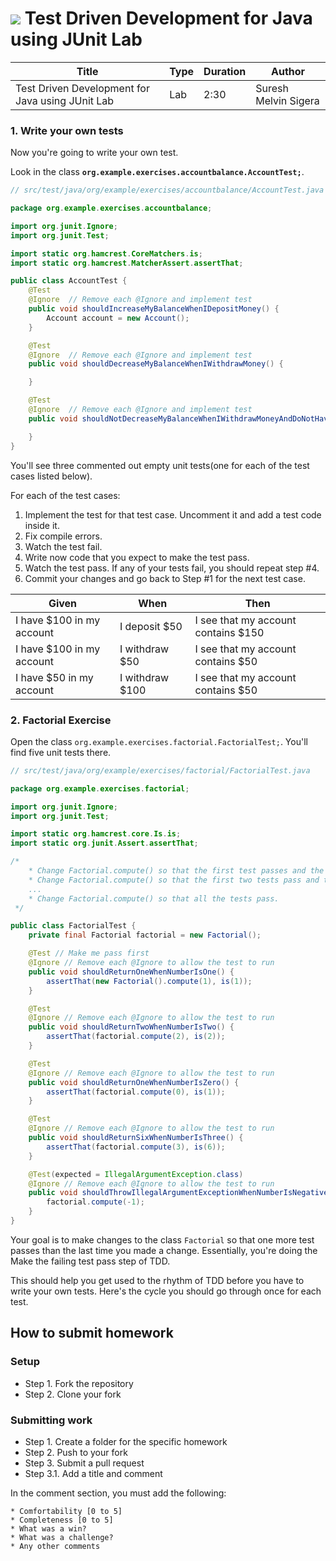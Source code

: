 # ![](https://ga-dash.s3.amazonaws.com/production/assets/logo-9f88ae6c9c3871690e33280fcf557f33.png) Test Driven Development for Java using JUnit Lab

| Title                                             | Type | Duration | Author               |
|---------------------------------------------------|------|----------|----------------------|
| Test Driven Development for Java using JUnit Lab  | Lab  | 2:30     | Suresh Melvin Sigera |

### 1. Write your own tests

Now you're going to write your own test.

Look in the class **`org.example.exercises.accountbalance.AccountTest;`**.

```java
// src/test/java/org/example/exercises/accountbalance/AccountTest.java

package org.example.exercises.accountbalance;

import org.junit.Ignore;
import org.junit.Test;

import static org.hamcrest.CoreMatchers.is;
import static org.hamcrest.MatcherAssert.assertThat;

public class AccountTest {
    @Test
    @Ignore  // Remove each @Ignore and implement test
    public void shouldIncreaseMyBalanceWhenIDepositMoney() {
        Account account = new Account();
    }

    @Test
    @Ignore  // Remove each @Ignore and implement test
    public void shouldDecreaseMyBalanceWhenIWithdrawMoney() {

    }

    @Test
    @Ignore  // Remove each @Ignore and implement test
    public void shouldNotDecreaseMyBalanceWhenIWithdrawMoneyAndDoNotHaveEnoughToCoverTheWithdrawal() {

    }
}
```

You'll see three commented out empty unit tests(one for each of the test cases listed below).

For each of the test cases:

1. Implement the test for that test case. Uncomment it and add a test code inside it.
2. Fix compile errors.
3. Watch the test fail.
4. Write now code that you expect to make the test pass.
5. Watch the test pass. If any of your tests fail, you should repeat step #4.
6. Commit your changes and go back to Step #1 for the next test case.

| Given                     | When            | Then                                |
|---------------------------|-----------------|-------------------------------------|
| I have $100 in my account | I deposit $50   | I see that my account contains $150 |
| I have $100 in my account | I withdraw $50  | I see that my account contains $50  |
| I have $50 in my account  | I withdraw $100 | I see that my account contains $50  |

### 2. Factorial Exercise

Open the class `org.example.exercises.factorial.FactorialTest;`. You'll find five unit tests there.

```java
// src/test/java/org/example/exercises/factorial/FactorialTest.java

package org.example.exercises.factorial;

import org.junit.Ignore;
import org.junit.Test;

import static org.hamcrest.core.Is.is;
import static org.junit.Assert.assertThat;

/*
    * Change Factorial.compute() so that the first test passes and the remaining tests fail.
    * Change Factorial.compute() so that the first two tests pass and the remaining tests fail.
    ...
    * Change Factorial.compute() so that all the tests pass.
 */

public class FactorialTest {
    private final Factorial factorial = new Factorial();

    @Test // Make me pass first
    @Ignore // Remove each @Ignore to allow the test to run
    public void shouldReturnOneWhenNumberIsOne() {
        assertThat(new Factorial().compute(1), is(1));
    }

    @Test
    @Ignore // Remove each @Ignore to allow the test to run
    public void shouldReturnTwoWhenNumberIsTwo() {
        assertThat(factorial.compute(2), is(2));
    }

    @Test
    @Ignore // Remove each @Ignore to allow the test to run
    public void shouldReturnOneWhenNumberIsZero() {
        assertThat(factorial.compute(0), is(1));
    }

    @Test
    @Ignore // Remove each @Ignore to allow the test to run
    public void shouldReturnSixWhenNumberIsThree() {
        assertThat(factorial.compute(3), is(6));
    }

    @Test(expected = IllegalArgumentException.class)
    @Ignore // Remove each @Ignore to allow the test to run
    public void shouldThrowIllegalArgumentExceptionWhenNumberIsNegative() {
        factorial.compute(-1);
    }
}
```

Your goal is to make changes to the class `Factorial` so that one more test passes than the last time you made a change.
Essentially, you're doing the Make the failing test pass step of TDD.

This should help you get used to the rhythm of TDD before you have to write your own tests. Here's the cycle you should
go through once for each test.

## How to submit homework

### Setup

- Step 1. Fork the repository
- Step 2. Clone your fork

### Submitting work

- Step 1. Create a folder for the specific homework
- Step 2. Push to your fork
- Step 3. Submit a pull request
- Step 3.1. Add a title and comment

In the comment section, you must add the following:

```text
* Comfortability [0 to 5]
* Completeness [0 to 5]
* What was a win?
* What was a challenge?
* Any other comments
```